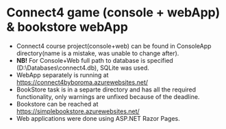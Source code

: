 # Connect4 game (console + webApp) & bookstore webApp

* Connect4 course project(console+web) can be found in ConsoleApp directory(name is a mistake, was unable to change after). 
* **NB!** For Console+Web full path to database is specified (D:\Databases\connect4.db), SQLite was used.
* WebApp separately is running at https://connect4byboroma.azurewebsites.net/ 
* BookStore task is in a separte directory and has all the required functionality, only warnings are unfixed because of the deadline.
* Bookstore can be reached at https://simplebookstore.azurewebsites.net/ 
* Web applications were done using ASP.NET Razor Pages.

